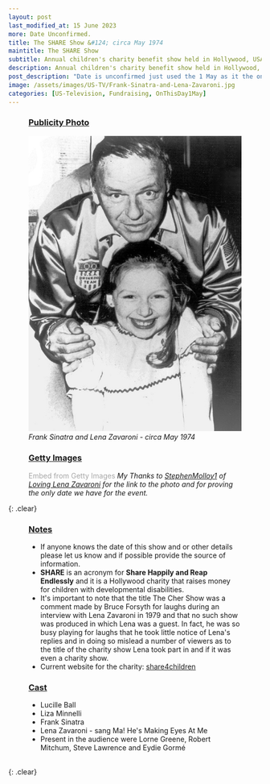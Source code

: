 ```yaml
---
layout: post
last_modified_at: 15 June 2023
more: Date Unconfirmed.
title: The SHARE Show &#124; circa May 1974
maintitle: The SHARE Show
subtitle: Annual children's charity benefit show held in Hollywood, USA circa May 1974
description: Annual children's charity benefit show held in Hollywood, USA circa May 1974.
post_description: "Date is unconfirmed just used the 1 May as it the only date we currently have: Annual children's charity benefit show held in Hollywood, USA circa May 1974."
image: /assets/images/US-TV/Frank-Sinatra-and-Lena-Zavaroni.jpg
categories: [US-Television, Fundraising, OnThisDay1May]
---
```


<figure class="fig1">
<figcaption>
<h3 id="publicity-photo"><a href="#publicity-photo">Publicity Photo</a></h3>
</figcaption>
<a href="/assets/images/US-TV/Frank-Sinatra-and-Lena-Zavaroni.jpg"><img src="/assets/images/US-TV/Frank-Sinatra-and-Lena-Zavaroni.jpg" class="full-width zoom-in"></a>
<figcaption>
<cite>Frank Sinatra and Lena Zavaroni - circa May 1974</cite>
</figcaption>
</figure>

<figure class="fig2">
<h3 id="getty"><a href="#getty">Getty Images</a></h3>
<a id='MCy8JodPSON1aU7HiGD9vg' class='gie-single' href='http://www.gettyimages.com/detail/103908505' target='_blank' style='color:#a7a7a7;text-decoration:none;font-weight:normal !important;border:none;display:inline-block;'>Embed from Getty Images</a><script>window.gie=window.gie||function(c){(gie.q=gie.q||[]).push(c)};gie(function(){gie.widgets.load({id:'MCy8JodPSON1aU7HiGD9vg',sig:'I97xSG1vEhL6-ZVE7yxXYFPPmX0aHuZHrcC9zqQBs_M=',w:'400px',h:'594px',items:'103908505',caption: true ,tld:'com',is360: false })});</script><script src='//embed-cdn.gettyimages.com/widgets.js' charset='utf-8' async></script>
<cite>My Thanks to <a class="external-link" href="https://github.com/StephenMolloy1">StephenMolloy1</a> of <a href="/research#l">Loving Lena Zavaroni</a> for the link to the photo and for proving the only date we have for the event.</cite>
</figure>

{: .clear}

<figure class="fig3">
<figcaption>
<h3 id="notes"><a href="#notes">Notes</a></h3>
<ul>
<li>If anyone knows the date of this show and or other details please let us know and if possible provide the source of information.</li>
<li><strong>SHARE</strong> is an acronym for <strong>Share Happily and Reap Endlessly</strong> and it is a Hollywood charity that raises money for children with developmental disabilities.</li>
<li>It's important to note that the title The Cher Show was a comment made by Bruce Forsyth for laughs during an interview with Lena Zavaroni in 1979 and that no such show was produced in which Lena was a guest. In fact, he was so busy playing for laughs that he took little notice of Lena's replies and in doing so mislead a number of viewers as to the title of the charity show Lena took part in and if it was even a charity show.</li>
<li>Current website for the charity: <a class="external-link" href="https://share4children.org">share4children</a></li>
</ul>
<h3 id="cast"><a href="#cast">Cast</a></h3>
<ul>
<li>Lucille Ball</li>
<li>Liza Minnelli</li>
<li>Frank Sinatra</li>
<li>Lena Zavaroni - sang Ma! He's Making Eyes At Me</li>
<li>Present in the audience were Lorne Greene, Robert Mitchum, Steve Lawrence and Eydie Gorm&#233;</li>
</ul>
</figcaption>
</figure>

<br />{: .clear}

